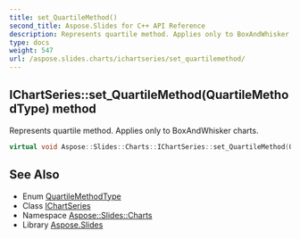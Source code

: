 ```yaml
---
title: set_QuartileMethod()
second_title: Aspose.Slides for C++ API Reference
description: Represents quartile method. Applies only to BoxAndWhisker charts.
type: docs
weight: 547
url: /aspose.slides.charts/ichartseries/set_quartilemethod/
---
```

## IChartSeries::set_QuartileMethod(QuartileMethodType) method


Represents quartile method. Applies only to BoxAndWhisker charts.

```cpp
virtual void Aspose::Slides::Charts::IChartSeries::set_QuartileMethod(QuartileMethodType value)=0
```

## See Also

* Enum [QuartileMethodType](../../quartilemethodtype/)
* Class [IChartSeries](../)
* Namespace [Aspose::Slides::Charts](../../)
* Library [Aspose.Slides](../../../)